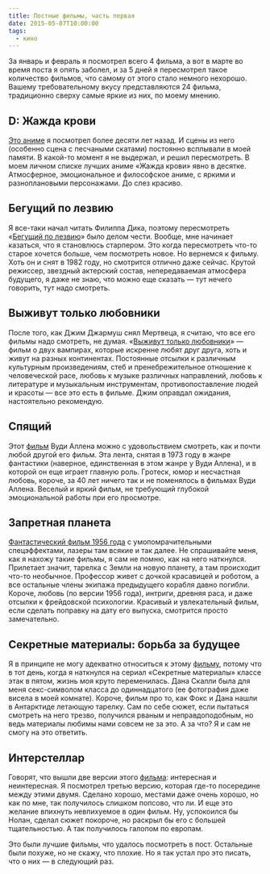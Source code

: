 ```yaml
---
title: Постные фильмы, часть первая
date: 2015-05-07T10:00:00
tags:
  - кино
---
```


За январь и февраль я посмотрел всего 4 фильма, а вот в марте во время поста я опять заболел, и за 5 дней я пересмотрел
такое количество фильмов, что самому от этого стало немного нехорошо. Вашему требовательному вкусу представляются 24
фильма, традиционно сверху самые яркие из них, по моему мнению.

<!--more-->

## D: Жажда крови

[Это аниме](http://www.kinopoisk.ru/film/8236/) я посмотрел более десяти лет назад. И сцены из него (особенно сцена с
песчаными скатами) постоянно всплывали в моей памяти. В какой-то момент я не выдержал, и решил пересмотреть. В моем
личном списке лучших аниме «Жажда крови» явно в десятке. Атмосферное, эмоциональное и философское аниме, с яркими и
разноплановыми персонажами. До слез красиво.

## Бегущий по лезвию

Я все-таки начал читать Филиппа Дика, поэтому пересмотреть «[Бегущий по лезвию](http://www.kinopoisk.ru/film/403/)» было
делом чести. Вообще, мне начинает казаться, что я становлюсь старпером. Это когда пересмотреть что-то старое хочется
больше, чем посмотреть новое. Но вернемся к фильму. Хоть он и снят в 1982 году, но смотрится отлично даже сейчас.
Крутой режиссер, звездный актерский состав, непередаваемая атмосфера будущего, я даже не знаю, что можно еще сказать —
тут нечего говорить, тут надо смотреть.

## Выживут только любовники

После того, как Джим Джармуш снял Мертвеца, я считаю, что все его фильмы надо смотреть, не думая.
«[Выживут только любовники](http://www.kinopoisk.ru/film/565819/)» — фильм о двух вампирах, которые искренне любят друг
друга, хоть и живут на разных континентах. Постоянные отсылки к различным культурным произведениям, стеб и
пренебрежительное отношение к человеческой расе, любовь к музыке различных направлений, любовь к литературе и музыкальным
инструментам, противопоставление людей и красоты — все это есть в фильме. Джим оправдал ожидания, настоятельно
рекомендую.

## Спящий

Этот [фильм](http://www.kinopoisk.ru/film/4863/) Вуди Аллена можно с удовольствием смотреть, как и почти любой другой
его фильм. Эта лента, снятая в 1973 году в жанре фантастики (наверное, единственная в этом жанре у Вуди Аллена), и в
которой он еще играет главную роль. Гротеск, юмор и несчастная любовь, короче, за 40 лет ничего так и не поменялось в
фильмах Вуди Аллена. Веселый и яркий фильм, не требующий глубокой эмоциональной работы при его просмотре.

## Запретная планета

[Фантастический фильм 1956 года](http://www.kinopoisk.ru/film/8367/) с умопомрачительными спецэффектами, лазеры там
всякие и так далее. Не спрашивайте меня, как я нахожу такие фильмы, я сам не помню, как на него наткнулся. Прилетает
значит, тарелка с Земли на новую планету, а там происходит что-то необычное. Профессор живет с дочкой красавицей и
роботом, а все остальные члены экипажа предыдущего корабля давно погибли. Короче, любовь (по версии 1956 года), интриги,
древняя раса, и даже отсылки к фрейдовской психологии. Красивый и увлекательный фильм, если сделать поправку на дату его
выпуска, смотрится просто замечательно.

## Секретные материалы: борьба за будущее

Я в принципе не могу адекватно относиться к этому [фильму](http://www.kinopoisk.ru/film/8179/), потому что в тот день,
когда я наткнулся на сериал «Секретные материалы» классе этак в пятом, жизнь моя круто переменилась. Дана Скалли была
для меня секс-символом класса до одиннадцатого (ее фотография даже висела в моей комнате). Короче, фильм про то, как
Фокс и Дана нашли в Антарктиде летающую тарелку. Сам по себе сюжет, если пытаться смотреть на него трезво, получился
рваным и неправдоподобным, но ведь материалы любимы нами совсем не за это. А за что? Я и сам не смогу на это ответить.

## Интерстеллар

Говорят, что вышли две версии этого [фильма](http://www.kinopoisk.ru/film/258687/): интересная и неинтересная. Я
посмотрел третью версию, которая где-то посередине между этими двумя. Сделано хорошо, местами даже очень хорошо, но как
по мне, так получилось слишком попсово, что ли. И еще это желание впихнуть невпихуемое в один фильм. Ну, успокоился бы
Нолан, сделал сюжет покороче, но раскрыл бы его с большей тщательностью. А так получилось галопом по европам.

Это были лучшие фильмы, что удалось посмотреть в пост. Остальные были похуже, но не скажу, что плохие. Но я так устал
про это писать, что о них — в следующий раз.

